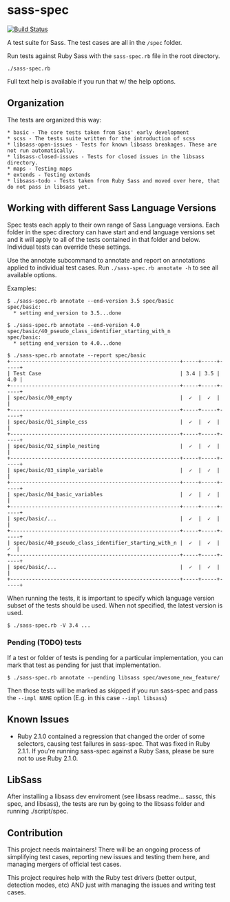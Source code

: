 sass-spec
=========

[![Build Status](https://travis-ci.org/sass/sass-spec.svg)](https://travis-ci.org/sass/sass-spec)

A test suite for Sass. The test cases are all in the `/spec` folder.

Run tests against Ruby Sass with the `sass-spec.rb` file in the root directory.

    ./sass-spec.rb

Full text help is available if you run that w/ the help options.

## Organization

The tests are organized this way:

	* basic - The core tests taken from Sass' early development
	* scss - The tests suite written for the introduction of scss
	* libsass-open-issues - Tests for known libsass breakages. These are not run automatically.
	* libsass-closed-issues - Tests for closed issues in the libsass directory.
 	* maps - Testing maps
	* extends - Testing extends
	* libsass-todo - Tests taken from Ruby Sass and moved over here, that do not pass in libsass yet.

## Working with different Sass Language Versions

Spec tests each apply to their own range of Sass Language versions. Each
folder in the spec directory can have start and end language versions set and it will
apply to all of the tests contained in that folder and below. Individual
tests can override these settings.

Use the annotate subcommand to annotate and report on annotations
applied to individual test cases. Run `./sass-spec.rb annotate -h` to
see all available options.

Examples:

    $ ./sass-spec.rb annotate --end-version 3.5 spec/basic
    spec/basic:
      * setting end_version to 3.5...done
    
    $ ./sass-spec.rb annotate --end-version 4.0 spec/basic/40_pseudo_class_identifier_starting_with_n
    spec/basic:
      * setting end_version to 4.0...done
    
    $ ./sass-spec.rb annotate --report spec/basic
    +-------------------------------------------------------+-----+-----+-----+
    | Test Case                                             | 3.4 | 3.5 | 4.0 |
    +-------------------------------------------------------+-----+-----+-----+
    | spec/basic/00_empty                                   |  ✓  |  ✓  |     |
    +-------------------------------------------------------+-----+-----+-----+
    | spec/basic/01_simple_css                              |  ✓  |  ✓  |     |
    +-------------------------------------------------------+-----+-----+-----+
    | spec/basic/02_simple_nesting                          |  ✓  |  ✓  |     |
    +-------------------------------------------------------+-----+-----+-----+
    | spec/basic/03_simple_variable                         |  ✓  |  ✓  |     |
    +-------------------------------------------------------+-----+-----+-----+
    | spec/basic/04_basic_variables                         |  ✓  |  ✓  |     |
    +-------------------------------------------------------+-----+-----+-----+
    | spec/basic/...                                        |  ✓  |  ✓  |     |
    +-------------------------------------------------------+-----+-----+-----+
    | spec/basic/40_pseudo_class_identifier_starting_with_n |  ✓  |  ✓  |  ✓  |
    +-------------------------------------------------------+-----+-----+-----+
    | spec/basic/...                                        |  ✓  |  ✓  |     |
    +-------------------------------------------------------+-----+-----+-----+


When running the tests, it is important to specify which language
version subset of the tests should be used. When not specified, the
latest version is used.

    $ ./sass-spec.rb -V 3.4 ...

### Pending (TODO) tests

If a test or folder of tests is pending for a particular implementation,
you can mark that test as pending for just that implementation.


    $ ./sass-spec.rb annotate --pending libsass spec/awesome_new_feature/

Then those tests will be marked as skipped if you run sass-spec and pass
the `--impl NAME` option (E.g. in this case `--impl libsass`)

## Known Issues

* Ruby 2.1.0 contained a regression that changed the order of some selectors, causing test failures in sass-spec. That was fixed in Ruby 2.1.1. If you're running sass-spec against a Ruby Sass, please be sure not to use Ruby 2.1.0.

## LibSass

After installing a libsass dev enviroment (see libsass readme... sassc, this spec, and libsass), the tests are run by going
to the libsass folder and running ./script/spec.

## Contribution

This project needs maintainers! There will be an ongoing process of simplifying test cases, reporting new issues and testing them here, and managing mergers of official test cases.

This project requires help with the Ruby test drivers (better output, detection modes, etc) AND just with managing the issues and writing test cases.
